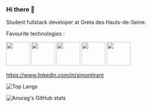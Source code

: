 ### Hi there 👋

Student fullstack developer at Greta des Hauts-de-Seine.

Favourite technologies :

<!-- Elixir / Phoenix -->
<a href="https://elixir-lang.org/" target="_blank" rel="noopener" title="Elixir"><img src="https://user-images.githubusercontent.com/58341133/145675185-44dd0b77-2e99-484f-998f-78eb50ee6082.png" height="64px"/></a>
<a href="https://www.phoenixframework.org/" target="_blank" rel="noopener" title="Phoenix"><img src="https://user-images.githubusercontent.com/58341133/145676009-b9929084-1867-4106-a950-91bbcba598f4.png" height="64px"/></a>
<a href="https://www.typescriptlang.org/" target="_blank" rel="noopener" title="TypeScript"><img src="https://user-images.githubusercontent.com/58341133/145675195-992636ac-8e66-4b9c-8f61-bb87e57fd2e3.png" height="64px"/></a>
<a href="https://angular.io/" target="_blank" rel="noopener" title="Angular"><img src="https://user-images.githubusercontent.com/58341133/145675183-cef3e3a0-aecc-47cd-9806-7f908833b8f3.png" height="64px"/></a>
<a href="https://reactjs.org/" target="_blank" rel="noopener" title="React"><img src="https://user-images.githubusercontent.com/58341133/145675194-466ebcb7-0a98-4b4e-b11a-5adf43732019.png" height="64px"/></a>

https://www.linkedin.com/in/simontirant

![Top Langs](https://github-readme-stats.vercel.app/api/top-langs/?username=Sancxo&layout=compact&langs_count=10&count_private=true&show_icons=true&theme=chartreuse-dark)

![Anurag's GitHub stats](https://github-readme-stats.vercel.app/api?username=Sancxo&count_private=true&show_icons=true&theme=chartreuse-dark)

<!--
**Sancxo/sancxo** is a ✨ _special_ ✨ repository because its `README.md` (this file) appears on your GitHub profile.

Here are some ideas to get you started:

- 🔭 I’m currently working on ...
- 🌱 I’m currently learning ...
- 👯 I’m looking to collaborate on ...
- 🤔 I’m looking for help with ...
- 💬 Ask me about ...

- 📫 How to reach me: ...
- 😄 Pronouns: ...
- ⚡ Fun fact: ...
-->
